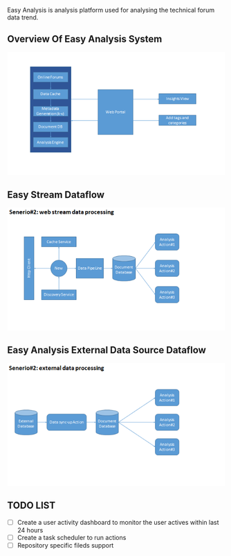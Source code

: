 Easy Analysis is analysis platform used for analysing the technical forum data trend.

## Overview Of Easy Analysis System

![alt text][eas-overview]

## Easy Stream Dataflow

![alt text][eas-dataflow]

## Easy Analysis External Data Source Dataflow

![alt text][eas-dataflow-ex]

[eas-overview]: ./img/overview-of-eas.PNG "Easy Analysis Overview"

[eas-dataflow]: ./img/eas-dataflow.PNG "Easy Analysis Dataflow"

[eas-dataflow-ex]: ./img/eas-dataflow-external-data.PNG "Easy Analysis Dataflow (External Data Source)"

## TODO LIST
- [ ] Create a user activity dashboard to monitor the user actives within last 24 hours
- [ ] Create a task scheduler to run actions 
- [ ] Repository specific fileds support